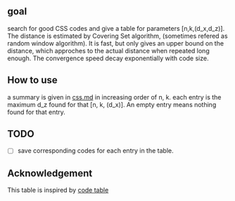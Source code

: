 
## goal

search for good CSS codes and give a table for parameters
[n,k,(d_x,d_z)]. The distance is estimated by Covering Set algorithm,
(sometimes refered as random window algorithm). It is fast, but only
gives an upper bound on the distance, which approches to the actual
distance when repeated long enough. The convergence speed decay
exponentially with code size.

## How to use
a summary is given in [css.md](css.md) in increasing order of n, k. each entry is the maximum d\_z found for that [n, k, (d\_x)]. An empty entry  means nothing found for that entry.



## TODO
- [ ] save corresponding codes for each entry in the table.












## Acknowledgement
This table is inspired by [code table](http://www.codetables.de/)
